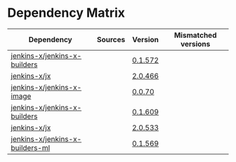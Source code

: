 # Dependency Matrix

Dependency | Sources | Version | Mismatched versions
---------- | ------- | ------- | -------------------
[jenkins-x/jenkins-x-builders](https://github.com/jenkins-x/jenkins-x-builders) |  | [0.1.572]() | 
[jenkins-x/jx](https://github.com/jenkins-x/jx) |  | [2.0.466]() | 
[jenkins-x/jenkins-x-image](https://github.com/jenkins-x/jenkins-x-image) |  | [0.0.70](https://github.com/jenkins-x/jenkins-x-image/releases/tag/0.0.70) | 
[jenkins-x/jenkins-x-builders](https://github.com/jenkins-x/jenkins-x-builders) |  | [0.1.609]() | 
[jenkins-x/jx](https://github.com/jenkins-x/jx) |  | [2.0.533](https://github.com/jenkins-x/jx/releases/tag/v2.0.533) | 
[jenkins-x/jenkins-x-builders-ml](https://github.com/jenkins-x/jenkins-x-builders-ml) |  | [0.1.569]() | 
